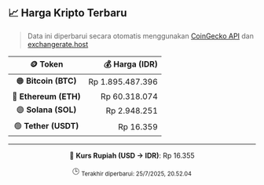 

<!-- HARGA_KRIPTO -->
## 📈 Harga Kripto Terbaru

> Data ini diperbarui secara otomatis menggunakan [CoinGecko API](https://www.coingecko.com/) dan [exchangerate.host](https://exchangerate.host/)

<div align="center">

| 🪙 Token | 💰 Harga (IDR) |
|:------:|---------------:|
| 🟠 **Bitcoin (BTC)**   | Rp 1.895.487.396 |
| 🔵 **Ethereum (ETH)**  | Rp 60.318.074 |
| 🟣 **Solana (SOL)**    | Rp 2.948.251 |
| 🟢 **Tether (USDT)**   | Rp 16.359 |

---

💱 **Kurs Rupiah (USD → IDR)**: Rp 16.355

🕒 <sub>Terakhir diperbarui: 25/7/2025, 20.52.04</sub>

</div>
<!-- /HARGA_KRIPTO -->